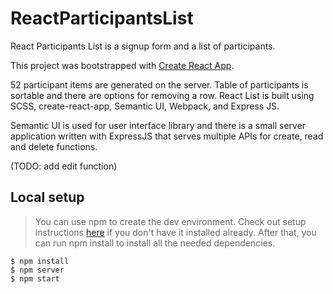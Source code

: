 # ReactParticipantsList

React Participants List is a signup form and a list of participants.

This project was bootstrapped with [Create React App](https://github.com/facebookincubator/create-react-app).

52 participant items are generated on the server. Table of participants is sortable and there are options for removing a row.
React List is built using SCSS, create-react-app, Semantic UI, Webpack, and Express JS.

Semantic UI is used for user interface library and there is a small server application written with ExpressJS that serves multiple APIs for create, read and delete functions.

(TODO: add edit function)

## Local setup

> You can use npm to create the dev environment. Check out setup instructions [here](https://www.npmjs.com/get-npm) if you don't have it installed already. After that, you can run npm install to install all the needed dependencies.

```
$ npm install
$ npm server
$ npm start
```
